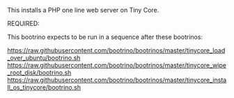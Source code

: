 This installs a PHP one line web server on Tiny Core.

REQUIRED:

This bootrino expects to be run in a sequence after these bootrinos:

https://raw.githubusercontent.com/bootrino/bootrinos/master/tinycore_load_over_ubuntu/bootrino.sh
https://raw.githubusercontent.com/bootrino/bootrinos/master/tinycore_wipe_root_disk/bootrino.sh
https://raw.githubusercontent.com/bootrino/bootrinos/master/tinycore_install_os_tinycore/bootrino.sh


